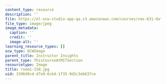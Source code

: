 ```yaml
---
content_type: resource
description: ''
file: https://ol-ocw-studio-app-qa.s3.amazonaws.com/courses/cms-631-data-storytelling-studio-climate-change-spring-2017/3396d9cdd7a96cb41f359d2c3eb637ce_room1-150.jpg
file_type: image/jpeg
image_metadata:
  caption: ''
  credit: ''
  image-alt: ''
learning_resource_types: []
ocw_type: OCWImage
parent_title: Instructor Insights
parent_type: ThisCourseAtMITSection
resourcetype: Image
title: room1-150.jpg
uid: 3396d9cd-d7a9-6cb4-1f35-9d2c3eb637ce
---
```

